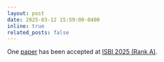 ```yaml
---
layout: post
date: 2025-03-12 15:59:00-0400
inline: true
related_posts: false
---
```


One [paper](https://ieeexplore.ieee.org/document/10981240) has been accepted at [ISBI 2025 (Rank A)](https://biomedicalimaging.org/2025/).